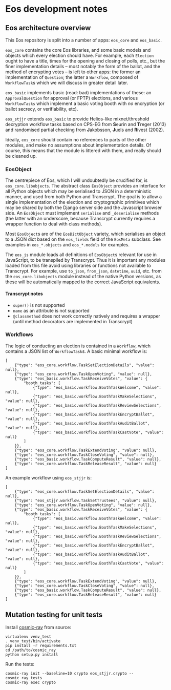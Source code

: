 # Eos development notes

## Eos architecture overview

This Eos repository is split into a number of apps: `eos_core` and `eos_basic`.

`eos_core` contains the core Eos libraries, and some basic models and objects which every election should have. For example, each `Election` ought to have a title, times for the opening and closing of polls, etc., but the finer implementation details – most notably the form of the ballot, and the method of encrypting votes – is left to other apps: the former an implementation of `Question`; the latter a `Workflow`, composed of `WorkflowTask`s which we will discuss in greater detail later.

`eos_basic` implements basic (read: bad) implementations of these: an `ApprovalQuestion` for approval (or FPTP) elections, and various `WorkflowTasks` which implement a basic voting booth with *no* encryption (or ballot secrecy, or verifiability, etc).

`eos_stjjr` extends `eos_basic` to provide Helios-like mixnet/threshold decryption workflow tasks based on CPS-EG from **S**eurin and **T**reger (2013) and randomised partial checking from **J**akobsson, **J**uels and **R**ivest (2002).

Ideally, `eos_core` should contain no references to parts of the other modules, and make no assumptions about implementation details. Of course, this means that the module is littered with them, and really should be cleaned up.

### EosObject

The centrepiece of Eos, which I will undoubtedly be crucified for, is `eos_core.libobjects`. The abstract class `EosObject` provides an interface for all Python objects which may be serialised to JSON in a deterministic manner, and used from both Python and Transcrypt. The goal is to allow a single implementation of the election and cryptographic primitives which may be shared by both the Django server side and the Javascript browser side. An `EosObject` must implement `serialise` and `_deserialise` methods (the latter with an underscore, because Transcrypt currently requires a wrapper function to deal with class methods).

Most `EosObject`s are of the `EosDictObject` variety, which serialises an object to a JSON dict based on the `eos_fields` field of the `EosMeta` subclass. See examples in `eos_*.objects` and `eos_*.models` for examples.

The `eos_js` module loads all definitions of `EosObject`s relevant for use in JavaScript, to be transpiled by Transcrypt. Thus it is important any modules loaded from this file avoid using libraries or functions not available to Transcrypt. For example, use `to_json`, `from_json`, `datetime`, `uuid`, etc. from the `eos_core.libobjects` module instead of the native Python versions, as these will be automatically mapped to the correct JavaScript equivalents.

#### Transcrypt notes

* `super()` is not supported
* `name` as an attribute is not supported
* `@classmethod` does not work correctly natively and requires a wrapper (until method decorators are implemented in Transcrypt)

### Workflows

The logic of conducting an election is contained in a `Workflow`, which contains a JSON list of `WorkflowTask`s. A basic minimal workflow is:

```
[
	{"type": "eos_core.workflow.TaskSetElectionDetails", "value": null},
	{"type": "eos_core.workflow.TaskOpenVoting", "value": null},
	{"type": "eos_basic.workflow.TaskReceiveVotes", "value": {
		"booth_tasks": [
			{"type": "eos_basic.workflow.BoothTaskWelcome", "value": null},
			{"type": "eos_basic.workflow.BoothTaskMakeSelections", "value": null},
			{"type": "eos_basic.workflow.BoothTaskReviewSelections", "value": null},
			{"type": "eos_basic.workflow.BoothTaskEncryptBallot", "value": null},
			{"type": "eos_basic.workflow.BoothTaskAuditBallot", "value": null},
			{"type": "eos_basic.workflow.BoothTaskCastVote", "value": null}
		]
	}},
	{"type": "eos_core.workflow.TaskExtendVoting", "value": null},
	{"type": "eos_core.workflow.TaskCloseVoting", "value": null},
	{"type": "eos_basic.workflow.TaskComputeResult", "value": null},
	{"type": "eos_core.workflow.TaskReleaseResult", "value": null}
]
```

An example workflow using `eos_stjjr` is:

```
[
	{"type": "eos_core.workflow.TaskSetElectionDetails", "value": null},
	{"type": "eos_stjjr.workflow.TaskSetTrustees", "value": null},
	{"type": "eos_core.workflow.TaskOpenVoting", "value": null},
	{"type": "eos_basic.workflow.TaskReceiveVotes", "value": {
		"booth_tasks": [
			{"type": "eos_basic.workflow.BoothTaskWelcome", "value": null},
			{"type": "eos_basic.workflow.BoothTaskMakeSelections", "value": null},
			{"type": "eos_basic.workflow.BoothTaskReviewSelections", "value": null},
			{"type": "eos_basic.workflow.BoothTaskEncryptBallot", "value": null},
			{"type": "eos_basic.workflow.BoothTaskAuditBallot", "value": null},
			{"type": "eos_basic.workflow.BoothTaskCastVote", "value": null}
		]
	}},
	{"type": "eos_core.workflow.TaskExtendVoting", "value": null},
	{"type": "eos_core.workflow.TaskCloseVoting", "value": null},
	{"type": "eos_basic.workflow.TaskComputeResult", "value": null},
	{"type": "eos_core.workflow.TaskReleaseResult", "value": null}
]
```

## Mutation testing for unit tests

Install [cosmic-ray](https://github.com/sixty-north/cosmic-ray) from source:

```
virtualenv venv_test
. venv_test/bin/activate
pip install -r requirements.txt
cd /path/to/cosmic_ray
python setup.py install
```

Run the tests:

```
cosmic-ray init --baseline=10 crypto eos_stjjr.crypto -- cosmic_ray_tests
cosmic-ray exec crypto
```
